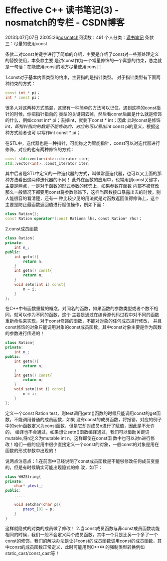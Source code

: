 # Effective C++ 读书笔记(3) - nosmatch的专栏 - CSDN博客
2013年07月07日 23:05:26[nosmatch](https://me.csdn.net/HDUTigerkin)阅读数：491
个人分类：[读书笔记](https://blog.csdn.net/HDUTigerkin/article/category/1432055)
条款三：尽量的使用const
> 
条款二对const关键字进行了简单的介绍，主要是介绍了const对一些预处理定义的替换使用，本条款主要
是讲const作为一个常量修饰的一个寓意的约束，总之就是一句话：在能使用const的地方尽量使用const！
> 
1.const对于基本内置类型的约束，主要指的是指针类型。
对于指针类型有下面两种约束的方式：
```cpp
const int * pi；
int * const pi；
```
很多人对这两种方式搞混，这里有一种简单的方法可以记住，遇到这样的const指针的时候，你把指针指向的
类型的关键词去掉，然后看const后面是什么就是修饰的什么，例如const int* pi；去掉int，就剩下const * int；因此
此时const是修饰*int，即指针指向的数是不能修改的，对应的可以看出int* const pi的意义，根据这种方式前者也可
以写作int const * pi；
> 
在STL中，迭代器也是一种指针，可能称之为智能指针，const可以对迭代器进行修饰，对应的也有两种修饰的方式：
```cpp
const std::vector<int>::iterator iter;
std::vector<int>::const_iterator iter;
```
其中后者是STL中定义的一种迭代器的方式，叫做常量迭代器，也可以又上面的那种方法看出这两种迭代器的不同！
此外在函数的应用中，也常用到const关键字，主要是两点，一是对于函数的形式参数的修饰上，如果参数在函数
内部不被修改那么一般情况下都要用const将参数修饰下，这样当函数接口暴露出去的时候，别人能很容的看清楚，还有一
种比较少见的用法就是对函数返回值得修饰上，这个主要是防止最函数返回值进行赋值操作，例如下面：
> 
```cpp
class Ration{};
const Ration operator*(const Ration& lhs，const Ration* rhs)；
```
> 
2.const成员函数
```cpp
class Ration{
private:
	int n_;
public:
	int getn(){
		return n;
	}
	int getn() const{
		return m;
	}
	void setn(int i) const{
		n = i;
	}
};
```
在C++中有函数重载的概念，对同名的函数，如果函数的参数类型或者个数不相同，就可以作为不同的函数，这个
主要是通过在编译源代码过程中对不同的函数重新命名来实现，对于const修饰的函数，不能对对象的任何成员进行修改，
并且const修饰的对象只能调用对象的const成员函数，其中const对象主要是作为函数的参数进行传递的！
> 
```cpp
class Ration{
private:
	int n_;
public:
	int getn(){
		return n;
	}
	int getn() const{
		return m;
	}
	void setn(int i) const{
		n = i;
	}
};
```
定义一个const Ration test，则test调用getn()函数的时候只能调用const的get函数，不能调用普通的成员函数，如果
没有const的成员函数，将报错，对应的例子中的setn函数定义为const函数，但是它却对成员n进行了赋值，因此是不允许的，
编译也不会通过，如果想让setn()函数编译通过，我们可以借助关键词mutable,将n定义为mutable int n，这样即使在const函
数中也可以对n进行修改！咱们一般的应用中很少直接定义一个const的对象，一般const的对象是用在函数的形式参数中出现的！
> 
说两点注意点：1.在前面中已经说明了const成员函数是不能够修改任何成员变量的，但是有时候确实可能出现隐式的修
改，如下：
> 
```cpp
class WHZString{
private: 
	char* ptest_;
public:
	.....
	
	void setchar(char p){
		ptest_[0] = p;
	}
}
```
这样就隐式的对类的成员做了修改！
2.当const成员函数与非const成员函数功能相同的时候，我们一般不会定义两个成员函数，其中一个只是比另一个多了一个
const的修饰，我们的解决办法是让非const的成员函数调用const的成员函数，其中const的成员函数正常定义，此时可能用到C++中
的强制类型转换例如static_cast/const_cast等！
